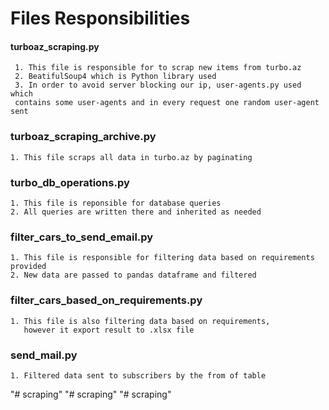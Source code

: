 # Files Responsibilities

#### turboaz_scraping.py
     1. This file is responsible for to scrap new items from turbo.az
     2. BeatifulSoup4 which is Python library used
     3. In order to avoid server blocking our ip, user-agents.py used which
     contains some user-agents and in every request one random user-agent sent

### turboaz_scraping_archive.py
    1. This file scraps all data in turbo.az by paginating
    
### turbo_db_operations.py
    1. This file is reponsible for database queries
    2. All queries are written there and inherited as needed

### filter_cars_to_send_email.py
    1. This file is responsible for filtering data based on requirements provided
    2. New data are passed to pandas dataframe and filtered

### filter_cars_based_on_requirements.py
    1. This file is also filtering data based on requirements, 
       however it export result to .xlsx file

### send_mail.py
    1. Filtered data sent to subscribers by the from of table
   
     
"# scraping" 
"# scraping" 
"# scraping" 
